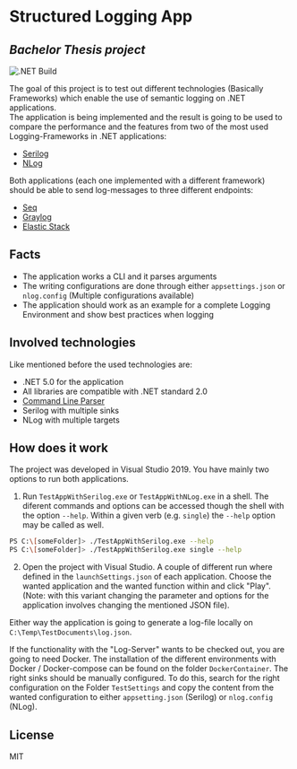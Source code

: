 # Structured Logging App
## _Bachelor Thesis project_

![.NET Build](https://github.com/mrrestre/StructuredLoggingApp/actions/workflows/dotnet.yml/badge.svg)

The goal of this project is to test out different technologies (Basically Frameworks) which enable the use of semantic logging on .NET applications.  
The application is being implemented and the result is going to be used to compare the performance and the features from two of  the most used Logging-Frameworks in .NET applications: 
- [Serilog](https://github.com/serilog/serilog)
- [NLog](https://github.com/NLog/NLog)

Both applications (each one implemented with a different framework) should be able to send log-messages to three different endpoints:
- [Seq](https://datalust.co/seq)
- [Graylog](https://www.graylog.org/products/open-source)
- [Elastic Stack](https://www.elastic.co/elastic-stack/)

## Facts
- The application works a CLI and it parses arguments
- The writing configurations are done through either `appsettings.json` or `nlog.config` (Multiple configurations available)
- The application should work as an example for a complete Logging Environment and show best practices when logging

## Involved technologies
Like mentioned before the used technologies are:
- .NET 5.0 for the application
- All libraries are compatible with .NET standard 2.0
- [Command Line Parser](https://github.com/commandlineparser/commandline)
- Serilog with multiple sinks
- NLog with multiple targets

## How does it work
The project was developed in Visual Studio 2019. You have mainly two options to run both applications.
1) Run `TestAppWithSerilog.exe` or `TestAppWithNLog.exe` in a shell. The diferent commands and options can be accessed though the shell with the option `--help`. Within a given verb (e.g. `single`) the `--help` option may be called as well. 
```sh
PS C:\[someFolder]> ./TestAppWithSerilog.exe --help
PS C:\[someFolder]> ./TestAppWithSerilog.exe single --help
```
2) Open the project with Visual Studio. A couple of different run where defined in the `launchSettings.json` of each application. Choose the wanted application and the wanted function within and click "Play". (Note: with this variant changing the parameter and options for the application involves changing the mentioned JSON file).

Either way the application is going to generate a log-file locally on `C:\Temp\TestDocuments\log.json`.

If the functionality with the "Log-Server" wants to be checked out, you are going to need Docker. The installation of the different environments with Docker / Docker-compose can be found on the folder `DockerContainer`. The right sinks should be manually configured. To do this, search for the right configuration on the Folder `TestSettings` and copy the content from the wanted configuration to either `appsetting.json` (Serilog) or `nlog.config` (NLog).

## License

MIT
